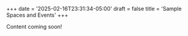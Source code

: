 +++
date = '2025-02-16T23:31:34-05:00'
draft = false
title = 'Sample Spaces and Events'
+++

Content coming soon!

